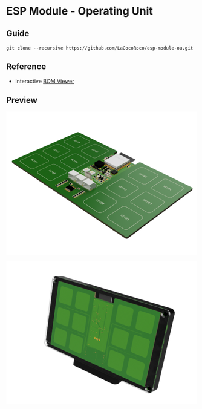 # ESP Module - Operating Unit

## Guide

```
git clone --recursive https://github.com/LaCocoRoco/esp-module-ou.git
```

## Reference

- Interactive [BOM Viewer](https://htmlpreview.github.io/?https://github.com/LaCocoRoco/esp-module-ou/blob/main/pcb/bom/esp-module-ou.html)

## Preview

![function_graphic](images/esp-module-ou-pcb.png)

![function_graphic](images/esp-module-ou.png)
